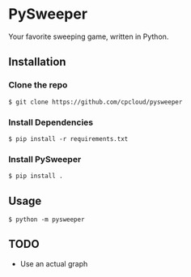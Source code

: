 # PySweeper

Your favorite sweeping game, written in Python.


## Installation

### Clone the repo
```shell
$ git clone https://github.com/cpcloud/pysweeper
```

### Install Dependencies
```shell
$ pip install -r requirements.txt
```

### Install PySweeper

```shell
$ pip install .
```

## Usage
```shell
$ python -m pysweeper
```


## TODO

* Use an actual graph
